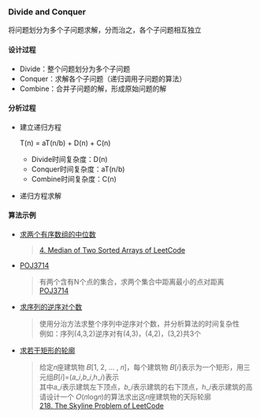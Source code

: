 ### Divide and Conquer

  将问题划分为多个子问题求解，分而治之，各个子问题相互独立

#### 设计过程

- Divide：整个问题划分为多个子问题
- Conquer：求解各个子问题（递归调用子问题的算法）
- Combine：合并子问题的解，形成原始问题的解

#### 分析过程

- 建立递归方程

	T(n) = aT(n/b) + D(n) + C(n)  
	- Divide时间复杂度：D(n)
	- Conquer时间复杂度：aT(n/b)
	- Combine时间复杂度：C(n)

- 递归方程求解

#### 算法示例

- [求两个有序数组的中位数](/DivideAndConquer/median.md)
	> [4. Median of Two Sorted Arrays of LeetCode](https://leetcode.com/problems/median-of-two-sorted-arrays/description/)

- [POJ3714](/DivideAndConquer/poj3714.md)
	> 有两个含有N个点的集合，求两个集合中距离最小的点对距离  
      [POJ3714](http://poj.org/problem?id=3714)

- [求序列的逆序对个数](/DivideAndConquer/reverse_pair.md)
	> 使用分治方法求整个序列中逆序对个数，并分析算法的时间复杂性  
	  例如：序列(4,3,2)逆序对有(4,3)，(4,2)，(3,2)共3个

- [求若干矩形的轮廓](/DivideAndConquer/outline_of_rec.md)
	> 给定𝑛座建筑物 𝐵[1, 2, … , 𝑛]，每个建筑物 𝐵[𝑖]表示为一个矩形，用三元组𝐵[𝑖]=(𝑎_𝑖,𝑏_𝑖,ℎ_𝑖)表示    
	  其中𝑎_𝑖表示建筑左下顶点，𝑏_𝑖表示建筑的右下顶点，ℎ_𝑖表示建筑的高    
	  请设计一个 𝑂(𝑛log𝑛)的算法求出这𝑛座建筑物的天际轮廓  
	  [218. The Skyline Problem of LeetCode](https://leetcode.com/problems/the-skyline-problem/description/)